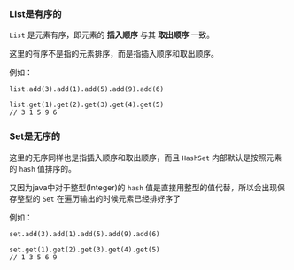 ### List是有序的

`List` 是元素有序，即元素的 **插入顺序** 与其 **取出顺序** 一致。

这里的有序不是指的元素排序，而是指插入顺序和取出顺序。

例如：
```
list.add(3).add(1).add(5).add(9).add(6)

list.get(1).get(2).get(3).get(4).get(5)
// 3 1 5 9 6 
```

### Set是无序的

这里的无序同样也是指插入顺序和取出顺序，而且 `HashSet` 内部默认是按照元素的 `hash` 值排序的。

又因为java中对于整型(Integer)的 `hash` 值是直接用整型的值代替，所以会出现保存整型的 `Set` 在遍历输出的时候元素已经排好序了

例如：
```
set.add(3).add(1).add(5).add(9).add(6)

set.get(1).get(2).get(3).get(4).get(5)
// 1 3 5 6 9 
```